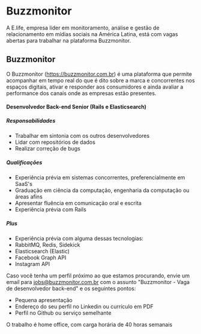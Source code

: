 # Buzzmonitor
A E.life, empresa líder em monitoramento, análise e gestão de relacionamento em mídias sociais na América Latina, está com vagas abertas para trabalhar na plataforma Buzzmonitor.

## Buzzmonitor
O Buzzmonitor (https://buzzmonitor.com.br) é uma plataforma que permite acompanhar em tempo real do que é dito sobre a marca e concorrentes nos espaços digitais, ativar e responder aos consumidores e ainda avaliar a performance dos canais onde as empresas estão presentes.

#### Desenvolvedor Back-end Senior (Rails e Elasticsearch)

##### Responsabilidades
* Trabalhar em sintonia com os outros desenvolvedores
* Lidar com repositórios de dados
* Realizar correção de bugs

##### Qualificações
* Experiência prévia em sistemas concorrentes, preferencialmente em SaaS's
* Graduação em ciência da computação, engenharia da computação ou áreas afins
* Apresentar fluência em comunicação oral e escrita
* Experiência prévia com Rails

##### Plus
* Experiência prévia com alguma dessas tecnologias:
* RabbitMQ, Redis, Sidekick
* Elasticsearch (Elastic)
* Facebook Graph API
* Instagram API

Caso você tenha um perfil próximo ao que estamos procurando, envie um email para jobs@buzzmonitor.com.br com o assunto "Buzzmonitor - Vaga de desenvolvedor back-end" e os seguintes pontos:

* Pequena apresentação
* Endereço do seu perfil no Linkedin ou currículo em PDF
* Perfil no Github ou serviço semelhante

O trabalho é home office, com carga horária de 40 horas semanais
